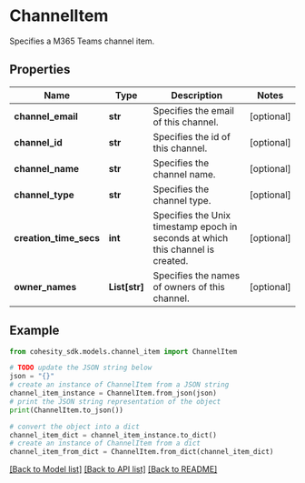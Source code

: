 # ChannelItem

Specifies a M365 Teams channel item.

## Properties

Name | Type | Description | Notes
------------ | ------------- | ------------- | -------------
**channel_email** | **str** | Specifies the email of this channel. | [optional] 
**channel_id** | **str** | Specifies the id of this channel. | [optional] 
**channel_name** | **str** | Specifies the channel name. | [optional] 
**channel_type** | **str** | Specifies the channel type. | [optional] 
**creation_time_secs** | **int** | Specifies the Unix timestamp epoch in seconds at which this channel is created. | [optional] 
**owner_names** | **List[str]** | Specifies the names of owners of this channel. | [optional] 

## Example

```python
from cohesity_sdk.models.channel_item import ChannelItem

# TODO update the JSON string below
json = "{}"
# create an instance of ChannelItem from a JSON string
channel_item_instance = ChannelItem.from_json(json)
# print the JSON string representation of the object
print(ChannelItem.to_json())

# convert the object into a dict
channel_item_dict = channel_item_instance.to_dict()
# create an instance of ChannelItem from a dict
channel_item_from_dict = ChannelItem.from_dict(channel_item_dict)
```
[[Back to Model list]](../README.md#documentation-for-models) [[Back to API list]](../README.md#documentation-for-api-endpoints) [[Back to README]](../README.md)


